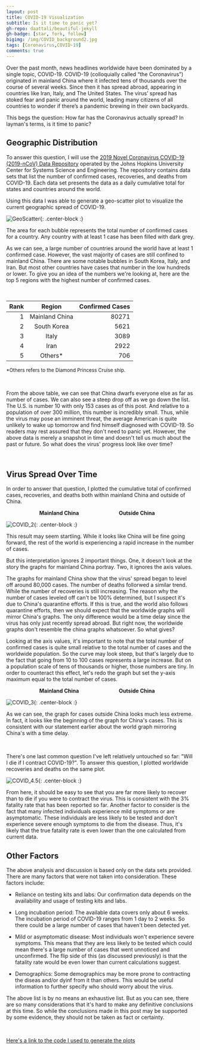 ```yaml
---
layout: post
title: COVID-19 Visualization
subtitle: Is it time to panic yet?
gh-repo: daattali/beautiful-jekyll
gh-badge: [star, fork, follow]
bigimg: /img/COVID_background2.jpg
tags: [Coronavirus,COVID-19]
comments: true
---
```


Over the past month, news headlines worldwide have been dominated by a single topic, COVID-19. COVID-19 (colloquially called “the Coronavirus”) originated in mainland China where it infected tens of thousands over the course of several weeks. Since then it has spread abroad, appearing in countries like Iran, Italy, and The United States. The virus’ spread has stoked fear and panic around the world, leading many citizens of all countries to wonder if there’s a pandemic brewing in their own backyards. 

This begs the question: How far has the Coronavirus actually spread? In layman's terms, is it time to panic?

## Geographic Distribution

To answer this question, I will use the [2019 Novel Coronavirus COVID-19 (2019-nCoV) Data Repository](https://github.com/CSSEGISandData/COVID-19) operated by the Johns Hopkins University Center for Systems Science and Engineering. The repository contains data sets that list the number of confirmed cases, recoveries, and deaths from COVID-19. Each data set presents the data as a daily cumulative total for states and countries around the world.

Using this data I was able to generate a geo-scatter plot to visualize the current geographic spread of COVID-19.

![GeoScatter](/img/a1.png){: .center-block :}

The area for each bubble represents the total number of confirmed cases for a country. Any country with at least 1 case has been filled with dark grey. 

As we can see, a large number of countries around the world have at least 1 confirmed case. However, the vast majority of cases are still confined to mainland China. There are some notable bubbles in South Korea, Italy, and Iran. But most other countries have cases that number in the low hundreds or lower. To give you an idea of the numbers we're looking at, here are the top 5 regions with the highest number of confirmed cases.

&nbsp;

| Rank |     Region     | Confirmed Cases |
|-----:|:--------------:|----------------:|
|    1 | Mainland China |           80271 |
|    2 |   South Korea  |            5621 |
|    3 |      Italy     |            3089 |
|    4 |      Iran      |            2922 |
|    5 |     Others*    |             706 |

 
<font size="2"> *Others refers to the Diamond Princess Cruise ship.</font>

&nbsp;

From the above table, we can see that China dwarfs everyone else as far as number of cases. We can also see a steep drop off as we go down the list. The U.S. is number 10 with only 153 cases as of this post. And relative to a population of over 300 million, this number is incredibly small. Thus, while the virus may pose an imminent threat, the average American is quite unlikely to wake up tomorrow and find himself diagnosed with COVID-19. So readers may rest assured that they don't need to panic yet. However, the above data is merely a snapshot in time and doesn't tell us much about the past or future. So what does the virus' progress look like over time?

&nbsp;

## Virus Spread Over Time

In order to answer that question, I plotted the cumulative total of confirmed cases, recoveries, and deaths both within mainland China and outside of China.

  **<center>Mainland China &emsp; &emsp; &emsp; &emsp; &emsp; &emsp; Outside China &emsp; </center>**

![COVID_2](/img/COVID_2.jpg){: .center-block :}

This result may seem startling. While it looks like China will be fine going forward, the rest of the world is experiencing a rapid increase in the number of cases.

But this interpretation ignores 2 important things. One, it doesn't look at the story the graphs for mainland China portray. Two, it ignores the axis values. 

The graphs for mainland China show that the virus' spread began to level off around 80,000 cases. The number of deaths follorwed a similar trend. While the number of recoveries is still increasing. The reason why the number of cases leveled off can't be 100% determined, but I suspect it's due to China's quarantine efforts. If this is true, and the world also follows quarantine efforts, then we should expect that the worldwide graphs will mirror China's graphs. The only difference would be a time delay since the virus has only just recently spread abroad. But right now, the worldwide graphs don't resemble the china graphs whatsoever. So what gives?


Looking at the axis values, it's important to note that the total number of confirmed cases is quite small relative to the total number of cases and the worldwide population. So the curve may look steep, but that's largely due to the fact that going from 10 to 100 cases represents a large increase. But on a population scale of tens of thousands or higher, those numbers are tiny. In order to counteract this effect, let's redo the graph but set the y-axis maximum equal to the total number of cases. 

**<center>Mainland China &emsp; &emsp; &emsp; &emsp; &emsp; &emsp; Outside China &emsp; </center>**

![COVID_3](/img/COVID_3.jpg){: .center-block :}

As we can see, the graph for cases outside China looks much less extreme. In fact, it looks like the beginning of the graph for China's cases. This is consistent with our statement earlier about the world graph mirroring China's with a time delay.

&nbsp;

There's one last common question I've left relatively untouched so far: "Will I die if I contract COVID-19?". To answer this question, I plotted worldwide recoveries and deaths on the same plot.

![COVID_4.5](/img/COVID_4.5.jpg){: .center-block :}

From here, it should be easy to see that you are far more likely to recover than to die if you were to contract the virus. This is consistent with the 3% fatality rate that has been reported so far. Another factor to consider is the fact that many infected individuals experience mild symptoms or are asymptomatic. These individuals are less likely to be tested and don't experience severe enough symptoms to die from the disease. Thus, it's likely that the true fatality rate is even lower than the one calculated from current data.

## Other Factors
The above analysis and discussion is based only on the data sets provided. There are many factors that were not taken into consideration. These factors include:

- Reliance on testing kits and labs: Our confirmation data depends on the availability and usage of testing kits and labs.

- Long incubation period: The available data covers only about 6 weeks. The incubation period of COVID-19 ranges from 1 day to 2 weeks. So there could be a large number of cases that haven't been detected yet.


 - Mild or asymptomatic disease: Most individuals won't experience severe symptoms. This means that they are less likely to be tested which could mean there's a large number of cases that went unnoticed and unconfirmed. The flip side of this (as discussed previously) is that the fatality rate would be even lower than current calculations suggest.

 - Demographics: Some demographics may be more prone to contracting the diseas and/or dyinf from it than others. This would be useful information to further specify who should worry about the virus.

The above list is by no means an exhaustive list. But as you can see, there are so many considerations that it's hard to make any definitive conclusions at this time. So while the conclusions made in this post may be supported by some evidence, they should not be taken as fact or certainty.

&nbsp;

[Here's a link to the code I used to generate the plots](https://github.com/HKang42/DS-Unit-1-Build/blob/master/COVID_19_Project.ipynb)

